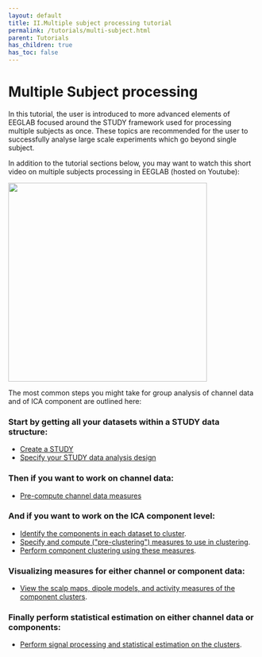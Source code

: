 ```yaml
---
layout: default
title: II.Multiple subject processing tutorial
permalink: /tutorials/multi-subject.html
parent: Tutorials
has_children: true
has_toc: false
---
```


Multiple Subject processing
===============================
In this tutorial, the user is introduced to more advanced elements of EEGLAB focused around the STUDY
framework used for processing multiple subjects as once. These topics
are recommended for the user to successfully analyse large scale
experiments which go beyond single subject. 

In addition to the tutorial sections below, you may want to watch this short video on multiple subjects processing
 in EEGLAB (hosted on Youtube):

<a href="https://www.youtube.com/watch?v=kofJh7biGsE"><img align="center" width="400" height="400" src= "{{ site.baseurl }}/assets/images/yt_multiple_subjects.png"></a>


The most common steps you might take for group analysis of channel data and of ICA component are outlined here:

### Start by getting all your datasets within a STUDY data structure:

- [Create a STUDY](/tutorials/multi-subject/study-creation.html)
- [Specify your STUDY data analysis design](/tutorials/multi-subject/working-with-STUDY-designs.html)

### Then if you want to work on channel data:

- [Pre-compute channel data measures](/tutorials/multi-subject/STUDY-data-visualization-tools.html#precomputing-channel-measures)

### And if you want to work on the ICA component level:

- [Identify the components in each dataset to
    cluster](/tutorials/multi-subject/component-clustering-tools.html#Clustering_Methods "wikilink").
- [Specify and compute ("pre-clustering") measures to use in
    clustering](/tutorials/multi-subject/component-clustering-tools.html#Clustering_Methods "wikilink").
- [Perform component clustering using these
    measures](/tutorials/multi-subject/component-clustering-tools.html#Clustering_Methods "wikilink").
    
### Visualizing measures for either channel or component data:

- [View the scalp maps, dipole models, and activity measures of the
    component
    clusters](/tutorials/multi-subject/component-clustering-tools.html#Editing_clusters "wikilink").

### Finally perform statistical estimation on either channel data or components:
- [Perform signal processing and statistical estimation on the
    clusters](/tutorials/multi-subject/study-statistics-and-visualization-options.html).



